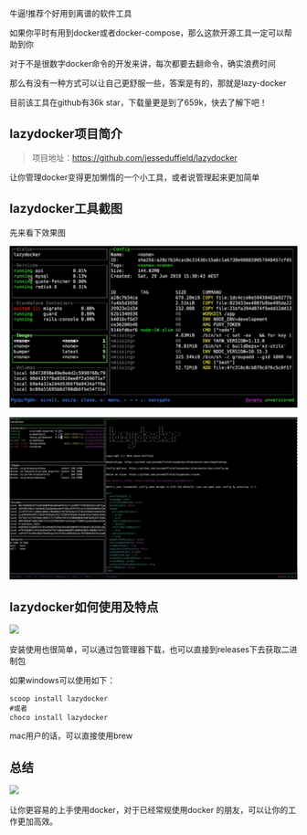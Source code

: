 牛逼!推荐个好用到离谱的软件工具

如果你平时有用到docker或者docker-compose，那么这款开源工具一定可以帮助到你

对于不是很数字docker命令的开发来讲，每次都要去翻命令，确实浪费时间

那么有没有一种方式可以让自己更舒服一些，答案是有的，那就是lazy-docker

目前该工具在github有36k star，下载量更是到了659k，快去了解下吧！

## lazydocker项目简介

>项目地址：https://github.com/jesseduffield/lazydocker

让你管理docker变得更加懒惰的一个小工具，或者说管理起来更加简单

## lazydocker工具截图

先来看下效果图

![](640.gif)

![](image.png)

## lazydocker如何使用及特点

 ![](https://img.shields.io/github/downloads/jesseduffield/lazydocker/total?style=flat-square)

 安装使用也很简单，可以通过包管理器下载，也可以直接到releases下去获取二进制包

 如果windows可以使用如下：

 ```
 scoop install lazydocker
 #或者
 choco install lazydocker
 ```

 mac用户的话，可以直接使用brew


## 总结

 ![](https://img.shields.io/github/stars/jesseduffield/lazydocker?style=flat-square)

 让你更容易的上手使用docker，对于已经常规使用docker 的朋友，可以让你的工作更加高效。